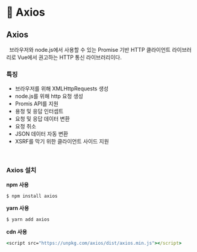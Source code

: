 📄 **Axios**
===================
## **Axios**
&nbsp;&nbsp;브라우저와 node.js에서 사용할 수 있는 Promise 기반 HTTP 클라이언트 라이브러리로 Vue에서 권고하는 HTTP 통신 라이브러리이다.
<br>

### **특징**
- 브라우저를 위해 XMLHttpRequests 생성
- node.js를 위해 http 요청 생성
- Promis API를 지원
- 용청 및 응답 인터셉트
- 요청 및 응답 데이터 변환
- 요청 취소
- JSON 데이터 자동 변환
- XSRF를 막기 위한 클라이언트 사이드 지원
<br>

### **Axios 설치**
**npm 사용**
```cmd
$ npm install axios
```

**yarn 사용**
```cmd
$ yarn add axios
```

**cdn 사용**
```cmd
<script src="https://unpkg.com/axios/dist/axios.min.js"></script>
```
<br>
